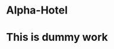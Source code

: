# Alpha-Hotel

<h1> This is dummy work </h1>
<img href="https://www.google.com/images/branding/googlelogo/1x/googlelogo_color_272x92dp.png"></img>
